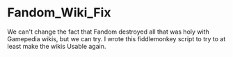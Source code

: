 # Fandom_Wiki_Fix
We can't change the fact that Fandom destroyed all that was holy with Gamepedia wikis, but we can try. I wrote this fiddlemonkey script to try to at least make the wikis Usable again.
